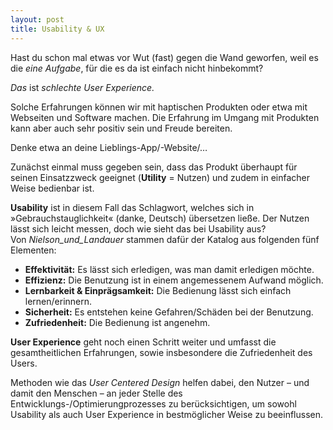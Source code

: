 ```yaml
---
layout: post
title: Usability & UX
---
```


Hast du schon mal etwas vor Wut (fast) gegen die Wand geworfen, weil es die _eine Aufgabe_, für die es da ist einfach nicht hinbekommt?

_Das_ ist _schlechte User Experience._

Solche Erfahrungen können wir mit haptischen Produkten oder etwa mit Webseiten und Software machen. Die Erfahrung im Umgang mit Produkten kann aber auch sehr positiv sein und Freude bereiten.

Denke etwa an deine Lieblings-App/-Website/…

Zunächst einmal muss gegeben sein, dass das Produkt überhaupt für seinen Einsatzzweck geeignet (**Utility** = Nutzen) und zudem in einfacher Weise bedienbar ist.

**Usability** ist in diesem Fall das Schlagwort, welches sich in »Gebrauchstauglichkeit« (danke, Deutsch) übersetzen ließe. Der Nutzen lässt sich leicht messen, doch wie sieht das bei Usability aus? Von _Nielson_und_Landauer_ stammen dafür der Katalog aus folgenden fünf Elementen:

- **Effektivität:** Es lässt sich erledigen, was man damit erledigen möchte. 
- **Effizienz:** Die Benutzung ist in einem angemessenem Aufwand möglich. 
- **Lernbarkeit & Einprägsamkeit:** Die Bedienung lässt sich einfach lernen/erinnern. 
- **Sicherheit:** Es entstehen keine Gefahren/Schäden bei der Benutzung. 
- **Zufriedenheit:** Die Bedienung ist angenehm. 

**User Experience** geht noch einen Schritt weiter und umfasst die gesamtheitlichen Erfahrungen, sowie insbesondere die Zufriedenheit des Users.

Methoden wie das _User Centered Design_ helfen dabei, den Nutzer – und damit den Menschen – an jeder Stelle des Entwicklungs-/Optimierungprozesses zu berücksichtigen, um sowohl Usability als auch User Experience in bestmöglicher Weise zu beeinflussen. 
